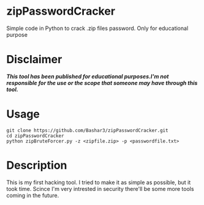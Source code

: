 # zipPasswordCracker
Simple code in Python to crack .zip files password. Only for educational purpose


# Disclaimer 
***This tool has been published for educational purposes.I'm not responsible for the use or the scope that someone may have through this tool.***

# Usage 
```
git clone https://github.com/Bashar3/zipPasswordCracker.git
cd zipPasswordCracker
python zipBruteForcer.py -z <zipfile.zip> -p <passwordfile.txt>
```

# Description 
This is my first hacking tool. I tried to make it as simple as possible, but it took time. 
Scince I'm very intrested in security there'll be some more tools coming in the future.
